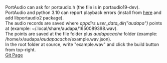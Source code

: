 PortAudio can ask for portaudio.h (the file is in portaudio19-dev).\
PortAudio and python 3.10 can report playback errors (install from [here](https://git.skeh.site/skeh/pyaudio) and add libportaudio2 package).\
The audio records are saved where *appdirs.user_data_dir("audapa")* points at (example: ~/.local/share/audapa/1650089398.wav).\
The points are saved at the file folder plus *_audapacache_* folder (example: /home/x/audapa/_audapacache_/example.wav.json).\
In the root folder at source, write "example.wav" and click the build button from top-right.\
[Git Page](https://github.com/colin-i/audapa)
